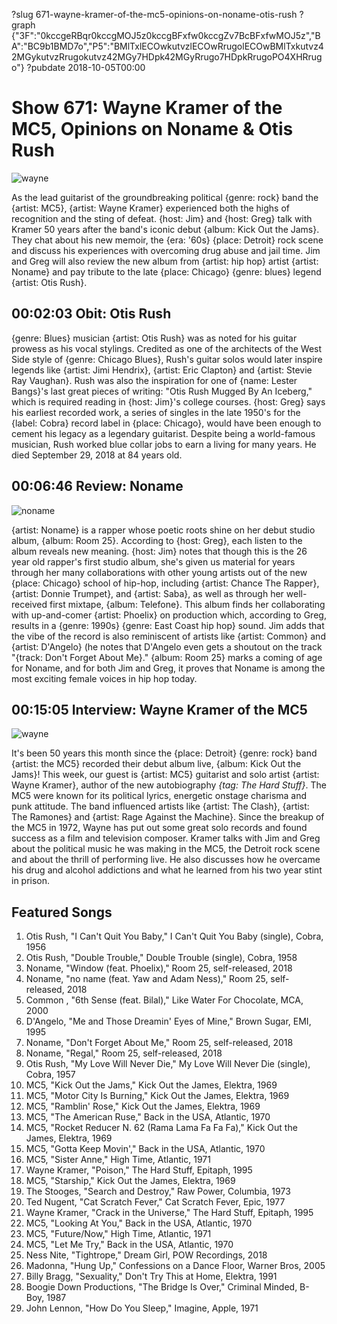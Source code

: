 ?slug 671-wayne-kramer-of-the-mc5-opinions-on-noname-otis-rush
?graph {"3F":"0kccgeRBqr0kccgMOJ5z0kccgBFxfw0kccgZv7BcBFxfwMOJ5z","BA":"BC9b1BMD7o","P5":"BMlTxlECOwkutvzlECOwRrugolECOwBMlTxkutvz42MGykutvzRrugokutvz42MGy7HDpk42MGyRrugo7HDpkRrugoPO4XHRrugo"}
?pubdate 2018-10-05T00:00
# Show 671: Wayne Kramer of the MC5, Opinions on Noname & Otis Rush

![wayne](https://static.soundopinions.org/images/2018/wayne_mc5.jpg)

As the lead guitarist of the groundbreaking political {genre: rock} band the {artist: MC5}, {artist: Wayne Kramer} experienced both the highs of recognition and the sting of defeat. {host: Jim} and {host: Greg} talk with Kramer 50 years after the band's iconic debut {album: Kick Out the Jams}. They chat about his new memoir, the {era: '60s} {place: Detroit} rock scene and discuss his experiences with overcoming drug abuse and jail time. Jim and Greg will also review the new album from {artist: hip hop} artist {artist: Noname} and pay tribute to the late {place: Chicago} {genre: blues} legend {artist: Otis Rush}.


## 00:02:03 Obit: Otis Rush

{genre: Blues} musician {artist: Otis Rush} was as noted for his guitar prowess as his vocal stylings. Credited as one of the architects of the West Side style of {genre: Chicago Blues}, Rush's guitar solos would later inspire legends like {artist: Jimi Hendrix}, {artist: Eric Clapton} and {artist: Stevie Ray Vaughan}. Rush was also the inspiration for one of {name: Lester Bangs}'s last great pieces of writing: "Otis Rush Mugged By An Iceberg," which is required reading in {host: Jim}'s college courses. {host: Greg} says his earliest recorded work, a series of singles in the late 1950's for the {label: Cobra} record label in {place: Chicago}, would have been enough to cement his legacy as a legendary guitarist. Despite being a world-famous musician, Rush worked blue collar jobs to earn a living for many years. He died September 29, 2018 at 84 years old.

## 00:06:46 Review: Noname

![noname](https://static.soundopinions.org/assets/671/BA0.jpg)

{artist: Noname} is a rapper whose poetic roots shine on her debut studio album, {album: Room 25}. According to {host: Greg}, each listen to the album reveals new meaning. {host: Jim} notes that though this is the 26 year old rapper's first studio album, she's given us material for years through her many collaborations with other young artists out of the new {place: Chicago} school of hip-hop, including {artist: Chance The Rapper}, {artist: Donnie Trumpet}, and {artist: Saba}, as well as through her well-received first mixtape, {album: Telefone}. This album finds her collaborating with up-and-comer {artist: Phoelix} on production which, according to Greg, results in a {genre: 1990s} {genre: East Coast hip hop} sound. Jim adds that the vibe of the record is also reminiscent of artists like {artist: Common} and {artist: D'Angelo} (he notes that D'Angelo even gets a shoutout on the track "{track: Don't Forget About Me}." {album: Room 25} marks a coming of age for Noname, and for both Jim and Greg, it proves that Noname is among the most exciting female voices in hip hop today.


## 00:15:05 Interview: Wayne Kramer of the MC5
![wayne](https://static.soundopinions.org/assets/671/P50.jpg)

It's been 50 years this month since the {place: Detroit} {genre: rock} band {artist: the MC5} recorded their debut album live, {album: Kick Out the Jams}! This week, our guest is {artist: MC5} guitarist and solo artist {artist: Wayne Kramer}, author of the new autobiography *{tag: The Hard Stuff}*. The MC5 were known for its political lyrics, energetic onstage charisma and punk attitude. The band influenced artists like {artist: The Clash}, {artist: The Ramones} and {artist: Rage Against the Machine}. Since the breakup of the MC5 in 1972, Wayne has put out some great solo records and found success as a film and television composer. Kramer talks with Jim and Greg about the political music he was making in the MC5, the Detroit rock scene and about the thrill of performing live. He also discusses how he overcame his drug and alcohol addictions and what he learned from his two year stint in prison. 

## Featured Songs
1. Otis Rush, "I Can't Quit You Baby," I Can't Quit You Baby (single), Cobra, 1956
1. Otis Rush, "Double Trouble," Double Trouble (single), Cobra, 1958
1. Noname, "Window (feat. Phoelix)," Room 25, self-released, 2018
1. Noname, "no name (feat. Yaw and Adam Ness)," Room 25, self-released, 2018
1. Common , "6th Sense (feat. Bilal)," Like Water For Chocolate, MCA, 2000
1. D'Angelo, "Me and Those Dreamin' Eyes of Mine," Brown Sugar, EMI, 1995
1. Noname, "Don't Forget About Me," Room 25, self-released, 2018
1. Noname, "Regal," Room 25, self-released, 2018
1. Otis Rush, "My Love Will Never Die," My Love Will Never Die (single), Cobra, 1957
1. MC5, "Kick Out the Jams," Kick Out the James, Elektra, 1969
1. MC5, "Motor City Is Burning," Kick Out the James, Elektra, 1969
1. MC5, "Ramblin' Rose," Kick Out the James, Elektra, 1969
1. MC5, "The American Ruse," Back in the USA, Atlantic, 1970
1. MC5, "Rocket Reducer N. 62 (Rama Lama Fa Fa Fa)," Kick Out the James, Elektra, 1969
1. MC5, "Gotta Keep Movin'," Back in the USA, Atlantic, 1970
1. MC5, "Sister Anne," High Time, Atlantic, 1971
1. Wayne Kramer, "Poison," The Hard Stuff, Epitaph, 1995
1. MC5, "Starship," Kick Out the James, Elektra, 1969
1. The Stooges, "Search and Destroy," Raw Power, Columbia, 1973
1. Ted Nugent, "Cat Scratch Fever," Cat Scratch Fever, Epic, 1977
1. Wayne Kramer, "Crack in the Universe," The Hard Stuff, Epitaph, 1995
1. MC5, "Looking At You," Back in the USA, Atlantic, 1970
1. MC5, "Future/Now," High Time, Atlantic, 1971
1. MC5, "Let Me Try," Back in the USA, Atlantic, 1970
1. Ness Nite, "Tightrope," Dream Girl, POW Recordings, 2018
1. Madonna, "Hung Up," Confessions on a Dance Floor, Warner Bros, 2005
1. Billy Bragg, "Sexuality," Don't Try This at Home, Elektra, 1991
1. Boogie Down Productions, "The Bridge Is Over," Criminal Minded, B-Boy, 1987
1. John Lennon, "How Do You Sleep," Imagine, Apple, 1971